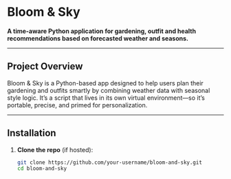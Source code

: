 # Bloom & Sky

**A time-aware Python application for gardening, outfit and health recommendations based on forecasted weather and seasons.**

---

## Project Overview

Bloom & Sky is a Python-based app designed to help users plan their gardening and outfits smartly by combining weather data with seasonal style logic. It’s a script that lives in its own virtual environment—so it’s portable, precise, and primed for personalization.

---

## Installation

1. **Clone the repo** (if hosted):
   ```bash
   git clone https://github.com/your-username/bloom-and-sky.git
   cd bloom-and-sky
